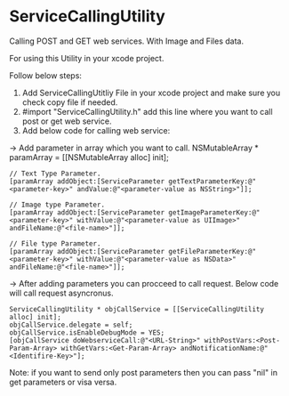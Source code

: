 ServiceCallingUtility
=====================

Calling POST and GET web services. With Image and Files data.

For using this Utility in your xcode project.

Follow below steps:

1) Add ServiceCallingUtitliy File in your xcode project and make sure you check copy file if needed.
2) #import "ServiceCallingUtility.h" add this line where you want to call post or get web service.
3) Add below code for calling web service:

  -> Add parameter in array which you want to call.
    NSMutableArray * paramArray = [[NSMutableArray alloc] init];
    
    // Text Type Parameter. 
    [paramArray addObject:[ServiceParameter getTextParameterKey:@"<parameter-key>" andValue:@"<parameter-value as NSString>"]];
    
    // Image type Parameter.
    [paramArray addObject:[ServiceParameter getImageParameterKey:@"<parameter-key>" withValue:@"<parameter-value as UIImage>" andFileName:@"<file-name>"]];
    
    // File type Parameter.
    [paramArray addObject:[ServiceParameter getFileParameterKey:@"<parameter-key>" withValue:@"<parameter-value as NSData>" andFileName:@"<file-name>"]];
    
    
    
  -> After adding parameters you can procceed to call request. Below code will call request asyncronus.
  
    ServiceCallingUtility * objCallService = [[ServiceCallingUtility alloc] init];
    objCallService.delegate = self;
    objCallService.isEnableDebugMode = YES;
    [objCallService doWebserviceCall:@"<URL-String>" withPostVars:<Post-Param-Array> withGetVars:<Get-Param-Array> andNotificationName:@"<Identifire-Key>"];
    
  Note: if you want to send only post parameters then you can pass "nil" in get parameters or visa versa.
  
  
